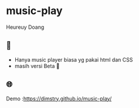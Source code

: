 # music-play
Heureuy Doang

## 📝
* Hanya music player biasa yg pakai html dan CSS
* masih versi Beta 🗿

## 🌐
Demo :https://dimstry.github.io/music-play/
